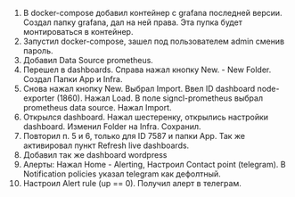 1. В docker-compose добавил контейнер с grafana последней версии. Создал папку grafana, дал на ней права. Эта пупка будет монтироваться в контейнер.
2. Запустил docker-compose, зашел под пользователем admin сменив пароль.
3. Добавил Data Source prometheus. 
4. Перешел в dashboards. Справа нажал кнопку New. - New Folder. Создал Папки App и Infra.
5. Снова нажал кнопку New. Выбрал Import. Ввел ID dashboard node-exporter (1860). Нажал Load. В поле signcl-prometheus выбрал prometheus data source. Нажал Import.
6. Открылся dashboard. Нажал шестеренку, открылись настройки dashboard. Изменил Folder на Infra. Сохранил.
7. Повторил п. 5 и 6, только для ID 7587 и папки App. Так же активировал пункт Refresh live dashboards.
8. Добавил так же dashboard wordpress
9. Алерты: Нажал Home - Alerting, Настроил Contact point (telegram). В Notification policies указал telegram как дефолтный.
10. Настроил Alert rule (up == 0). Получил алерт в телеграм.
